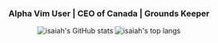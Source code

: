 <div align="center">
  <h3>Alpha Vim User | CEO of Canada | Grounds Keeper</h3>
</div>

<div align="center">

![isaiah's GitHub stats](https://github-readme-stats.vercel.app/api?username=isaiahpaget&count_private=true&hide_border=true&bg_color=0c1117&show_icons=true&theme=gruvbox) ![isaiah's top langs](https://github-readme-stats.vercel.app/api/top-langs/?username=isaiahpaget&langs_count=8&hide_border=true&bg_color=0c1117&theme=gruvbox&layout=compact)
 
</div>
